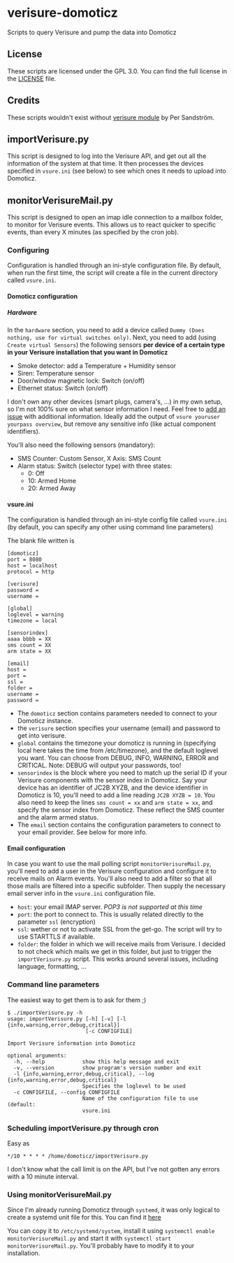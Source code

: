 # verisure-domoticz
Scripts to query Verisure and pump the data into Domoticz

## License
These scripts are licensed under the GPL 3.0. You can find the full license in the [LICENSE](https://github.com/jdeluyck/verisure-domoticz/blob/master/LICENSE) file.

## Credits
These scripts wouldn't exist without [verisure module](https://github.com/persandstrom/python-verisure) by Per Sandström.

## importVerisure.py
This script is designed to log into the Verisure API, and get out all the information of the system at that time.
It then processes the devices specified in `vsure.ini` (see below) to see which ones it needs to upload into Domoticz.

## monitorVerisureMail.py
This script is designed to open an imap idle connection to a mailbox folder, to monitor for Verisure events. This allows us to react quicker to specific events, than every X minutes (as specified by the cron job). 

### Configuring
Configuration is handled through an ini-style configuration file. By default, when run the first time, the script will create a file in the current directory called `vsure.ini`.

#### Domoticz configuration
##### Hardware
In the `hardware` section, you need to add a device called `Dummy (Does nothing, use for virtual switches only)`.
Next, you need to add (using `Create virtual Sensors`) the following sensors **per device of a certain type in your Verisure installation that you want in Domoticz**
  * Smoke detector: add a Temperature + Humidity sensor
  * Siren: Temperature sensor
  * Door/window magnetic lock: Switch (on/off)
  * Ethernet status: Switch (on/off)

I don't own any other devices (smart plugs, camera's, ...) in my own setup, so I'm not 100% sure on what sensor information I need. Feel free to [add an issue](https://github.com/jdeluyck/verisure-domoticz/issues/new) with additional information. Ideally add the output of `vsure youruser yourpass overview`, but remove any sensitive info (like actual component identifiers).

You'll also need the following sensors (mandatory):
  * SMS Counter: Custom Sensor, X Axis: SMS Count
  * Alarm status: Switch (selector type) with three states: 
    * 0: Off
    * 10: Armed Home
    * 20: Armed Away

#### vsure.ini
The configuration is handled through an ini-style config file called `vsure.ini` (by default, you can specify any other using command line parameters)

The blank file written is
```
[domoticz]
port = 8080
host = localhost
protocol = http

[verisure]
password = 
username = 

[global]
loglevel = warning
timezone = local

[sensorindex]
aaaa bbbb = XX
sms count = XX
arm state = XX

[email]
host =
port = 
ssl = 
folder = 
username = 
password = 
```

  * The `domoticz` section contains parameters needed to connect to your Domoticz instance.
  * the `verisure` section specifies your username (email) and password to get into verisure.
  * `global` contains the timezone your domoticz is running in (specifying local here takes the time from /etc/timezone), and the default loglevel you want. You can choose from DEBUG, INFO, WARNING, ERROR and CRITICAL. Note: DEBUG will output your passwords, too!
  * `sensorindex` is the block where you need to match up the serial ID if your Verisure components with the sensor index in Domoticz. Say your device has an identifier of JC2B XYZB, and the device identifier in Domoticz is 10, you'll need to add a line reading `JC2B XYZB = 10`.
    You also need to keep the lines `sms count = xx` and `arm state = xx`, and specify the sensor index from Domoticz. These reflect the SMS counter and the alarm armed status.
  * The `email` section contains the configuration parameters to connect to your email provider. See below for more info.

#### Email configuration
In case you want to use the mail polling script `monitorVerisureMail.py`, you'll need to add a user in the Verisure configuration and configure it to receive mails on Alarm events. You'll also need to add a filter so that all those mails are filtered into a specific subfolder.
Then supply the necessary email server info in the `vsure.ini` configuration file.
  * `host`: your email IMAP server. _POP3 is not supported at this time_
  * `port`: the port to connect to. This is usually related directly to the parameter `ssl` (encryption)
  * `ssl`: wether or not to activate SSL from the get-go. The script will try to use STARTTLS if available.
  * `folder`: the folder in which we will receive mails from Verisure. I decided to not check which mails we get in this folder, but just to trigger the `importVerisure.py` script. This works around several issues, including language, formatting, ...

### Command line parameters
The easiest way to get them is to ask for them ;)
```
$ ./importVerisure.py -h
usage: importVerisure.py [-h] [-v] [-l {info,warning,error,debug,critical}]
                         [-c CONFIGFILE]

Import Verisure information into Domoticz

optional arguments:
  -h, --help            show this help message and exit
  -v, --version         show program's version number and exit
  -l {info,warning,error,debug,critical}, --log {info,warning,error,debug,critical}
                        Specifies the loglevel to be used
  -c CONFIGFILE, --config CONFIGFILE
                        Name of the configuration file to use (default:
                        vsure.ini
```

### Scheduling importVerisure.py through cron
Easy as
```
*/10 * * * * /home/domoticz/importVerisure.py
```

I don't know what the call limit is on the API, but I've not gotten any errors with a 10 minute interval.

### Using monitorVerisureMail.py
Since I'm already running Domoticz through `systemd`, it was only logical to create a systemd unit file for this. You can find it [here](https://github.com/jdeluyck/verisure-domoticz/blob/master/monitorVerisureMail.service)

You can copy it to `/etc/systemd/system`, install it using `systemctl enable monitorVerisureMail.py` and start it with `systemctl start monitorVerisureMail.py`. You'll probably have to modify it to your installation.

